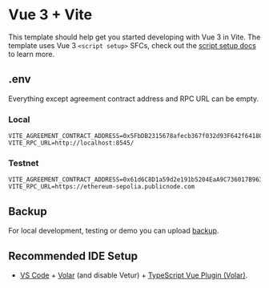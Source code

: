 # Vue 3 + Vite

This template should help get you started developing with Vue 3 in Vite. The template uses Vue 3 `<script setup>` SFCs, check out the [script setup docs](https://v3.vuejs.org/api/sfc-script-setup.html#sfc-script-setup) to learn more.

## .env

Everything except agreement contract address and RPC URL can be empty.

### Local

```shell
VITE_AGREEMENT_CONTRACT_ADDRESS=0x5FbDB2315678afecb367f032d93F642f64180aa3
VITE_RPC_URL=http://localhost:8545/
```

### Testnet

```shell
VITE_AGREEMENT_CONTRACT_ADDRESS=0x61d6C8D1a59d2e191b5204EaA9C736017B963e95
VITE_RPC_URL=https://ethereum-sepolia.publicnode.com
```

## Backup

For local development, testing or demo you can upload [backup](../rise-backup.json).

## Recommended IDE Setup

- [VS Code](https://code.visualstudio.com/) + [Volar](https://marketplace.visualstudio.com/items?itemName=Vue.volar) (and disable Vetur) + [TypeScript Vue Plugin (Volar)](https://marketplace.visualstudio.com/items?itemName=Vue.vscode-typescript-vue-plugin).
